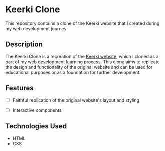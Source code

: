 # Keerki Clone

This repository contains a clone of the Keerki website that I created during my web development journey.

## Description

The Keerki Clone is a recreation of the [Keerki website](https://keerki.netlify.app/), which I cloned as a part of my web development learning process. This clone aims to replicate the design and functionality of the original website and can be used for educational purposes or as a foundation for further development.

## Features

- [ ] Faithful replication of the original website's layout and styling
- [ ] Interactive components


## Technologies Used

- HTML
- CSS
